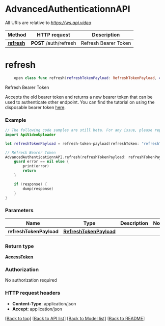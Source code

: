 # AdvancedAuthenticationnAPI

All URIs are relative to *https://ws.api.video*

Method | HTTP request | Description
------------- | ------------- | -------------
[**refresh**](AdvancedAuthenticationnAPI.md#postauthrefresh) | **POST** /auth/refresh | Refresh Bearer Token


# **refresh**
```swift
    open class func refresh(refreshTokenPayload: RefreshTokenPayload, completion: @escaping (_ data: AccessToken?, _ error: Error?) -> Void)
```

Refresh Bearer Token

Accepts the old bearer token and returns a new bearer token that can be used to authenticate other endpoint.  You can find the tutorial on using the disposable bearer token [here](https://docs.api.video/reference/disposable-bearer-token-authentication).


### Example
```swift
// The following code samples are still beta. For any issue, please report via http://github.com/OpenAPITools/openapi-generator/issues/new
import ApiVideoUploader

let refreshTokenPayload = refresh-token-payload(refreshToken: "refreshToken_example") // RefreshTokenPayload | 

// Refresh Bearer Token
AdvancedAuthenticationnAPI.refresh(refreshTokenPayload: refreshTokenPayload) { (response, error) in
    guard error == nil else {
        print(error)
        return
    }

    if (response) {
        dump(response)
    }
}
```

### Parameters

Name | Type | Description  | Notes
------------- | ------------- | ------------- | -------------
 **refreshTokenPayload** | [**RefreshTokenPayload**](RefreshTokenPayload.md) |  | 

### Return type

[**AccessToken**](AccessToken.md)

### Authorization

No authorization required

### HTTP request headers

 - **Content-Type**: application/json
 - **Accept**: application/json

[[Back to top]](#) [[Back to API list]](../README.md#documentation-for-api-endpoints) [[Back to Model list]](../README.md#documentation-for-models) [[Back to README]](../README.md)


